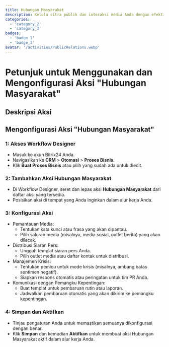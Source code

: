 ```yaml
---
title: Hubungan Masyarakat
description: Kelola citra publik dan interaksi media Anda dengan efektif.
categories: 
  - 'category_2'
  - 'category_3'
badges: 
  - 'badge_1'
  - 'badge_3'
avatar: '/activities/PublicRelations.webp'
---
```

# Petunjuk untuk Menggunakan dan Mengonfigurasi Aksi "Hubungan Masyarakat"

## Deskripsi Aksi

## **Mengonfigurasi Aksi "Hubungan Masyarakat"**

### 1: Akses Workflow Designer
- Masuk ke akun Bitrix24 Anda.
- Navigasikan ke **CRM** > **Otomasi** > **Proses Bisnis**.
- Klik **Buat Proses Bisnis** atau pilih yang sudah ada untuk diedit.

### 2: Tambahkan Aksi Hubungan Masyarakat
- Di Workflow Designer, seret dan lepas aksi **Hubungan Masyarakat** dari daftar aksi yang tersedia.
- Posisikan aksi di tempat yang Anda inginkan dalam alur kerja Anda.

### 3: Konfigurasi Aksi
- Pemantauan Media:
  - Tentukan kata kunci atau frasa yang akan dipantau.
  - Pilih saluran media (misalnya, media sosial, outlet berita) yang akan dilacak.
- Distribusi Siaran Pers:
  - Unggah templat siaran pers Anda.
  - Pilih outlet media atau daftar kontak untuk distribusi.
- Manajemen Krisis:
  - Tentukan pemicu untuk mode krisis (misalnya, ambang batas sentimen negatif).
  - Siapkan respons otomatis atau peringatan untuk tim PR Anda.
- Komunikasi dengan Pemangku Kepentingan:
  - Buat templat untuk pembaruan rutin atau laporan.
  - Jadwalkan pembaruan otomatis yang akan dikirim ke pemangku kepentingan.

### 4: Simpan dan Aktifkan
- Tinjau pengaturan Anda untuk memastikan semuanya dikonfigurasi dengan benar.
- Klik **Simpan** dan kemudian **Aktifkan** untuk membuat aksi Hubungan Masyarakat aktif dalam alur kerja Anda.